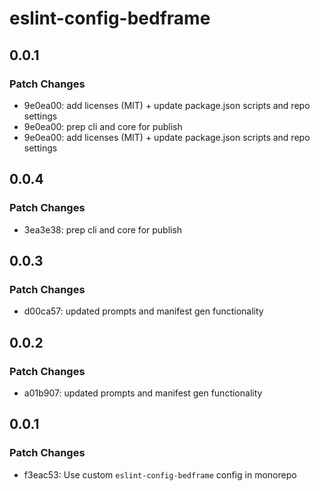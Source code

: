 # eslint-config-bedframe

## 0.0.1

### Patch Changes

- 9e0ea00: add licenses (MIT) + update package.json scripts and repo settings
- 9e0ea00: prep cli and core for publish
- 9e0ea00: add licenses (MIT) + update package.json scripts and repo settings

## 0.0.4

### Patch Changes

- 3ea3e38: prep cli and core for publish

## 0.0.3

### Patch Changes

- d00ca57: updated prompts and manifest gen functionality

## 0.0.2

### Patch Changes

- a01b907: updated prompts and manifest gen functionality

## 0.0.1

### Patch Changes

- f3eac53: Use custom `eslint-config-bedframe` config in monorepo
